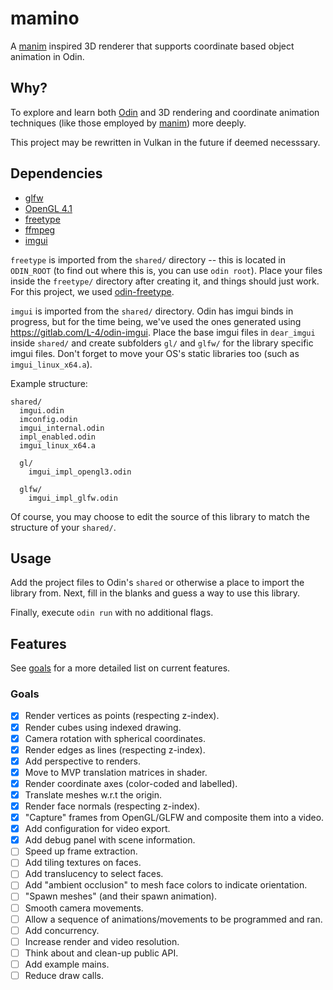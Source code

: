 # mamino
A [manim](https://www.manim.community/) inspired 3D renderer that supports coordinate based object animation in Odin.

## Why?
To explore and learn both [Odin](https://odin-lang.org/) and 3D rendering and coordinate animation techniques (like those employed by [manim](https://www.manim.community/)) more deeply.

This project may be rewritten in Vulkan in the future if deemed necesssary.

## Dependencies
- [glfw](https://www.glfw.org/)
- [OpenGL 4.1](https://www.opengl.org/)
- [freetype](https://freetype.org/)
- [ffmpeg](https://www.ffmpeg.org/)
- [imgui](https://github.com/ocornut/imgui)

`freetype` is imported from the `shared/` directory -- this is located in `ODIN_ROOT` (to find out where this is, you can use `odin root`). Place your files inside the `freetype/` directory after creating it, and things should just work. For this project, we used [odin-freetype](https://github.com/englerj/odin-freetype).

`imgui` is imported from the `shared/` directory. Odin has imgui binds in progress, but for the time being, we've used the ones generated using https://gitlab.com/L-4/odin-imgui. Place the base imgui files in `dear_imgui` inside `shared/` and create subfolders `gl/` and `glfw/` for the library specific imgui files. Don't forget to move your OS's static libraries too (such as `imgui_linux_x64.a`).

Example structure:
```
shared/
  imgui.odin
  imconfig.odin
  imgui_internal.odin
  impl_enabled.odin
  imgui_linux_x64.a

  gl/
    imgui_impl_opengl3.odin    

  glfw/
    imgui_impl_glfw.odin
```
Of course, you may choose to edit the source of this library to match the structure of your `shared/`.

## Usage
Add the project files to Odin's `shared` or otherwise a place to import the library from. Next, fill in the blanks and guess a way to use this library.

Finally, execute `odin run` with no additional flags.

## Features
See [goals](#goals) for a more detailed list on current features.

### Goals
- [x] Render vertices as points (respecting z-index).
- [x] Render cubes using indexed drawing.
- [x] Camera rotation with spherical coordinates.
- [x] Render edges as lines (respecting z-index).
- [x] Add perspective to renders.
- [x] Move to MVP translation matrices in shader.
- [x] Render coordinate axes (color-coded and labelled).
- [x] Translate meshes w.r.t the origin.
- [x] Render face normals (respecting z-index).
- [x] "Capture" frames from OpenGL/GLFW and composite them into a video.
- [x] Add configuration for video export.
- [x] Add debug panel with scene information.
- [ ] Speed up frame extraction.
- [ ] Add tiling textures on faces.
- [ ] Add translucency to select faces.
- [ ] Add "ambient occlusion" to mesh face colors to indicate orientation.
- [ ] "Spawn meshes" (and their spawn animation).
- [ ] Smooth camera movements.
- [ ] Allow a sequence of animations/movements to be programmed and ran.
- [ ] Add concurrency.
- [ ] Increase render and video resolution.
- [ ] Think about and clean-up public API.
- [ ] Add example mains.
- [ ] Reduce draw calls.

